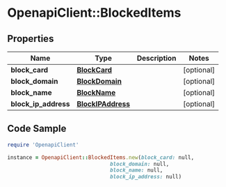 # OpenapiClient::BlockedItems

## Properties

Name | Type | Description | Notes
------------ | ------------- | ------------- | -------------
**block_card** | [**BlockCard**](BlockCard.md) |  | [optional] 
**block_domain** | [**BlockDomain**](BlockDomain.md) |  | [optional] 
**block_name** | [**BlockName**](BlockName.md) |  | [optional] 
**block_ip_address** | [**BlockIPAddress**](BlockIPAddress.md) |  | [optional] 

## Code Sample

```ruby
require 'OpenapiClient'

instance = OpenapiClient::BlockedItems.new(block_card: null,
                                 block_domain: null,
                                 block_name: null,
                                 block_ip_address: null)
```


